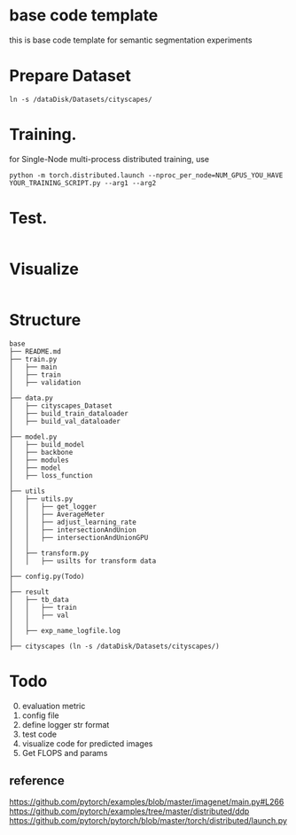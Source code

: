 # base code template
this is base code template for semantic segmentation experiments

# Prepare Dataset
```
ln -s /dataDisk/Datasets/cityscapes/
```

# Training.
for Single-Node multi-process distributed training, use
```
python -m torch.distributed.launch --nproc_per_node=NUM_GPUS_YOU_HAVE YOUR_TRAINING_SCRIPT.py --arg1 --arg2
```
# Test.
```

```

# Visualize 
```
```

# Structure
```
base
├── README.md
├── train.py
│   ├── main
│   ├── train
│   ├── validation
│
├── data.py
│   ├── cityscapes_Dataset
│   ├── build_train_dataloader
│   ├── build_val_dataloader
│
├── model.py
│   ├── build_model
│   ├── backbone 
│   ├── modules
│   ├── model
│   ├── loss_function
│
├── utils
│   ├── utils.py
│   │   ├── get_logger
│   │   ├── AverageMeter
│   │   ├── adjust_learning_rate
│   │   ├── intersectionAndUnion
│   │   ├── intersectionAndUnionGPU
│   │   
│   ├── transform.py
│   │   ├── usilts for transform data
│
├── config.py(Todo)
│
├── result
│   ├── tb_data
│   │   ├── train
│   │   ├── val
│   │
│   ├── exp_name_logfile.log
│
├── cityscapes (ln -s /dataDisk/Datasets/cityscapes/)
```

# Todo
0. evaluation metric
1. config file
2. define logger str format
3. test code
4. visualize code for predicted images
5. Get FLOPS and params


## reference
https://github.com/pytorch/examples/blob/master/imagenet/main.py#L266
https://github.com/pytorch/examples/tree/master/distributed/ddp
https://github.com/pytorch/pytorch/blob/master/torch/distributed/launch.py

